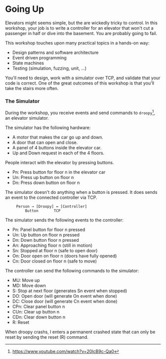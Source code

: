 # Going Up

Elevators might seems simple, but the are wickedly tricky to control.
In this workshop,
your job is to write a controller for an elevator that won't cut a passenger in half or dive into the basement.
You are probably going to fail.

This workshop touches upon many practical topics in a hands-on way:
- Design patterns and software architecture
- Event driven programming
- State machines
- Testing (simulation, fuzzing, unit, ...)

You'll need to design, work with a simulator over TCP, and validate that your code is correct.
One of the great outcomes of this workshop is that you'll take the stairs more often.

### The Simulator

During the workshop, you receive events and send commands to `droopy`[^fn-droopy],
an elevator simulator.

The simulator has the following hardware:

- A motor that makes the car go up and down.
- A door that can open and close.
- A panel of 4 buttons inside the elevator car.
- Up and Down request in each of the 4 floors.

People interact with the elevator by pressing buttons.

-  Pn: Press button for floor n in the elevator car
-  Un: Press up button on floor n
-  Dn: Press down button on floor n

The simulator doesn't do anything when a button is pressed.
It does sends an event to the connected controller via TCP.

```
     Person → [Droopy] ↔ [Controller]
         Button       TCP      
```

The simulator sends the following events to the controller:

- Pn: Panel button for floor n pressed
- Un: Up button on floor n pressed
- Dn: Down button floor n pressed
- An: Approaching floor n (still in motion)
- Sn: Stopped at floor n (safe to open door)
- On: Door open on floor n (doors have fully opened)
- Cn: Door closed on floor n (safe to move)

The controller can send the following commands to the simulator:

- MU: Move up
- MD: Move down
- S: Stop at next floor (generates Sn event when stopped)
- DO: Open door (will generate On event when done)
- DC: Close door (will generate Cn event when done)
- CPn: Clear panel button n
- CUn: Clear up button n
- CDn: Clear down button n
- R: Reset

When droopy crashs, I enters a permanent crashed state that can only be reset by sending the reset (R) command.


[^fn-droopy]: https://www.youtube.com/watch?v=20lcB9c-Qa0
